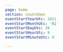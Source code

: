 ```yaml
---
page: home
section: countdown
eventStartYearUtc: 2021
eventStartMonthUtc: '01'
eventStartDayUtc: 28
eventStartHourUtc: 9
eventStartMinuteUtc: 0

---
```

